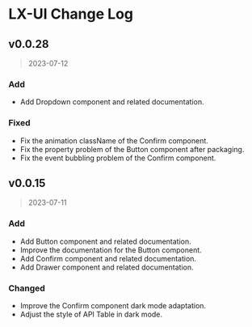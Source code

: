 # LX-UI Change Log

## v0.0.28

> 2023-07-12

### Add

- Add Dropdown component and related documentation.

### Fixed

- Fix the animation className of the Confirm component.
- Fix the property problem of the Button component after packaging.
- Fix the event bubbling problem of the Confirm component.

## v0.0.15

> 2023-07-11

### Add

- Add Button component and related documentation.
- Improve the documentation for the Button component.
- Add Confirm component and related documentation.
- Add Drawer component and related documentation.

### Changed

- Improve the Confirm component dark mode adaptation.
- Adjust the style of API Table in dark mode.
